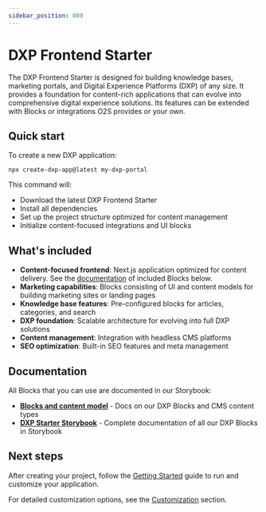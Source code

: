 ```yaml
---
sidebar_position: 000
---
```


# DXP Frontend Starter

The DXP Frontend Starter is designed for building knowledge bases, marketing portals, and Digital Experience Platforms (DXP) of any size.
It provides a foundation for content-rich applications that can evolve into comprehensive digital experience solutions.
Its features can be extended with Blocks or integrations O2S provides or your own.

## Quick start

To create a new DXP application:

```shell
npx create-dxp-app@latest my-dxp-portal
```

This command will:
- Download the latest DXP Frontend Starter
- Install all dependencies
- Set up the project structure optimized for content management
- Initialize content-focused integrations and UI blocks

## What's included

- **Content-focused frontend**: Next.js application optimized for content delivery. See the [documentation](./blocks.md) of included Blocks below.
- **Marketing capabilities**: Blocks consisting of UI and content models for building marketing sites or landing pages
- **Knowledge base features**: Pre-configured blocks for articles, categories, and search
- **DXP foundation**: Scalable architecture for evolving into full DXP solutions
- **Content management**: Integration with headless CMS platforms
- **SEO optimization**: Built-in SEO features and meta management

## Documentation

All Blocks that you can use are documented in our Storybook:
- **[Blocks and content model](./blocks.md)** - Docs on our DXP Blocks and CMS content types
- **[DXP Starter Storybook](http://storybook-dxp.openselfservice.com)** - Complete documentation of all our DXP Blocks in Storybook


## Next steps

After creating your project, follow the [Getting Started](../../getting-started/overview.md) guide to run and customize your application.

For detailed customization options, see the [Customization](../../guides/customization.md) section.


